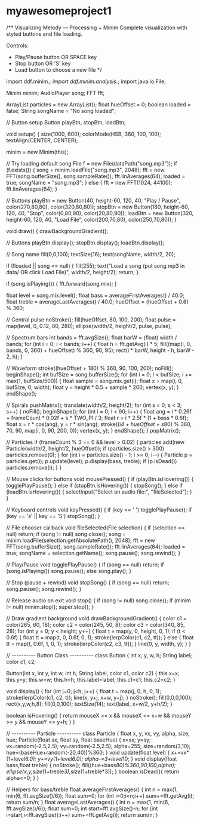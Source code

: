 # myawesomeproject1
/**
 Visualizing Melody — Processing + Minim
 Complete visualization with styled buttons and file loading.
 
 Controls:
   - Play/Pause button OR SPACE key
   - Stop button OR 'S' key
   - Load button to choose a new file
*/

import ddf.minim.*;
import ddf.minim.analysis.*;
import java.io.File;

Minim minim;
AudioPlayer song;
FFT fft;

ArrayList<Particle> particles = new ArrayList<Particle>();
float hueOffset = 0;
boolean loaded = false;
String songName = "No song loaded";

// Button setup
Button playBtn, stopBtn, loadBtn;

void setup() {
  size(1000, 600);
  colorMode(HSB, 360, 100, 100);
  textAlign(CENTER, CENTER);

  minim = new Minim(this);

  // Try loading default song
  File f = new File(dataPath("song.mp3"));
  if (f.exists()) {
    song = minim.loadFile("song.mp3", 2048);
    fft = new FFT(song.bufferSize(), song.sampleRate());
    fft.linAverages(64);
    loaded = true;
    songName = "song.mp3";
  } else {
    fft = new FFT(1024, 44100);
    fft.linAverages(64);
  }

  // Buttons
  playBtn = new Button(40, height-60, 120, 40, "Play / Pause", color(270,80,80), color(320,80,80));
  stopBtn = new Button(180, height-60, 120, 40, "Stop", color(0,80,90), color(20,80,90));
  loadBtn = new Button(320, height-60, 120, 40, "Load File", color(200,70,80), color(250,70,80));
}

void draw() {
  drawBackgroundGradient();

  // Buttons
  playBtn.display();
  stopBtn.display();
  loadBtn.display();

  // Song name
  fill(0,0,100);
  textSize(16);
  text(songName, width/2, 20);

  if (!loaded || song == null) {
    fill(255);
    text("Load a song (put song.mp3 in data/ OR click Load File)", width/2, height/2);
    return;
  }

  if (song.isPlaying()) {
    fft.forward(song.mix);
  }

  float level = song.mix.level();
  float bass = averageFirstAverages() / 40.0;
  float treble = averageLastAverages() / 40.0;
  hueOffset = (hueOffset + 0.6) % 360;

  // Central pulse
  noStroke();
  fill(hueOffset, 80, 100, 200);
  float pulse = map(level, 0, 0.12, 80, 280);
  ellipse(width/2, height/2, pulse, pulse);

  // Spectrum bars
  int bands = fft.avgSize();
  float barW = (float) width / bands;
  for (int i = 0; i < bands; i++) {
    float h = fft.getAvg(i) * 5;
    fill((map(i, 0, bands, 0, 360) + hueOffset) % 360, 90, 95);
    rect(i * barW, height - h, barW - 2, h);
  }

  // Waveform
  stroke((hueOffset + 180) % 360, 90, 100, 200);
  noFill();
  beginShape();
  int bufSize = song.bufferSize();
  for (int i = 0; i < bufSize; i += max(1, bufSize/500)) {
    float sample = song.mix.get(i);
    float x = map(i, 0, bufSize, 0, width);
    float y = height * 0.5 + sample * 200;
    vertex(x, y);
  }
  endShape();

  // Spirals
  pushMatrix();
  translate(width/2, height/2);
  for (int s = 0; s < 3; s++) {
    noFill();
    beginShape();
    for (int i = 0; i < 90; i++) {
      float ang = i * 0.26f + frameCount * 0.02f + s * TWO_PI / 3;
      float r = i * 2.5f * (1 + bass * 0.6f);
      float x = r * cos(ang), y = r * sin(ang);
      stroke((i*4 + hueOffset + s*80) % 360, 70, 90, map(i, 0, 90, 200, 0));
      vertex(x, y);
    }
    endShape();
  }
  popMatrix();

  // Particles
  if (frameCount % 3 == 0 && level > 0.02) {
    particles.add(new Particle(width/2, height/2, hueOffset));
    if (particles.size() > 300) particles.remove(0);
  }
  for (int i = particles.size() - 1; i >= 0; i--) {
    Particle p = particles.get(i);
    p.update(level);
    p.display(bass, treble);
    if (p.isDead()) particles.remove(i);
  }
}

// Mouse clicks for buttons
void mousePressed() {
  if (playBtn.isHovering()) {
    togglePlayPause();
  } else if (stopBtn.isHovering()) {
    stopSong();
  } else if (loadBtn.isHovering()) {
    selectInput("Select an audio file:", "fileSelected");
  }
}

// Keyboard controls
void keyPressed() {
  if (key == ' ') togglePlayPause();
  if (key == 's' || key == 'S') stopSong();
}

// File chooser callback
void fileSelected(File selection) {
  if (selection == null) return;
  if (song != null) song.close();
  song = minim.loadFile(selection.getAbsolutePath(), 2048);
  fft = new FFT(song.bufferSize(), song.sampleRate());
  fft.linAverages(64);
  loaded = true;
  songName = selection.getName();
  song.pause();
  song.rewind();
}

// Play/Pause
void togglePlayPause() {
  if (song == null) return;
  if (song.isPlaying()) song.pause();
  else song.play();
}

// Stop (pause + rewind)
void stopSong() {
  if (song == null) return;
  song.pause();
  song.rewind();
}

// Release audio on exit
void stop() {
  if (song != null) song.close();
  if (minim != null) minim.stop();
  super.stop();
}

// Draw gradient background
void drawBackgroundGradient() {
  color c1 = color(265, 60, 18);
  color c2 = color(245, 50, 8);
  color c3 = color(340, 85, 28);
  for (int y = 0; y < height; y++) {
    float t = map(y, 0, height, 0, 1);
    if (t < 0.6f) {
      float tt = map(t, 0, 0.6f, 0, 1);
      stroke(lerpColor(c1, c2, tt));
    } else {
      float tt = map(t, 0.6f, 1, 0, 1);
      stroke(lerpColor(c2, c3, tt));
    }
    line(0, y, width, y);
  }
}

// ---------- Button Class ----------
class Button {
  int x, y, w, h;
  String label;
  color c1, c2;

  Button(int x, int y, int w, int h, String label, color c1, color c2) {
    this.x=x; this.y=y; this.w=w; this.h=h;
    this.label=label; this.c1=c1; this.c2=c2;
  }

  void display() {
    for (int j=0; j<h; j++) {
      float t = map(j, 0, h, 0, 1);
      stroke(lerpColor(c1, c2, t));
      line(x, y+j, x+w, y+j);
    }
    noStroke();
    fill(0,0,0,100);
    rect(x,y,w,h,8);
    fill(0,0,100);
    textSize(14);
    text(label, x+w/2, y+h/2);
  }

  boolean isHovering() {
    return mouseX >= x && mouseX <= x+w && mouseY >= y && mouseY <= y+h;
  }
}

// ---------- Particle ----------
class Particle {
  float x, y, vx, vy, alpha, size, hue;
  Particle(float sx, float sy, float baseHue) {
    x=sx; y=sy;
    vx=random(-2.5,2.5);
    vy=random(-2.5,2.5);
    alpha=255;
    size=random(3,10);
    hue=(baseHue+random(-20,40))%360;
  }
  void update(float level) {
    x+=vx*(1+level*6.0);
    y+=vy*(1+level*6.0);
    alpha-=3+level*10;
  }
  void display(float bass,float treble) {
    noStroke();
    fill((hue+bass*80)%360,90,100,alpha);
    ellipse(x,y,size*(1+treble*3),size*(1+treble*3));
  }
  boolean isDead(){ return alpha<=0; }
}

// Helpers for bass/treble
float averageFirstAverages() {
  int n = max(1, min(6, fft.avgSize()/6));
  float sum=0;
  for (int i=0;i<n;i++) sum+=fft.getAvg(i);
  return sum/n;
}
float averageLastAverages() {
  int n = max(1, min(6, fft.avgSize()/6));
  float sum=0;
  int start=fft.avgSize()-n;
  for (int i=start;i<fft.avgSize();i++) sum+=fft.getAvg(i);
  return sum/n;
}
